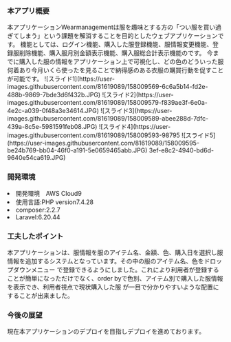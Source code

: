 <h3>本アプリ概要</h3>
本アプリケーションWearmanagementは服を趣味とする方の「つい服を買い過ぎてしまう」という課題を解消することを目的としたウェブアプリケーションです。
機能としては、ログイン機能、購入した服登録機能、服情報変更機能、登録服削除機能、購入服月別金額表示機能、購入服総合計表示機能のです。
今までに購入した服の情報をアプリケーション上で可視化し、どの色のどういった服何着あり今月いくら使ったを見ることで納得感のある衣服の購買行動を促すことが可能です。
![スライド1](https://user-images.githubusercontent.com/81619089/158009569-6c6a5b14-fd2e-488b-9869-7bde3d6f432b.JPG)
![スライド2](https://user-images.githubusercontent.com/81619089/158009579-f839ae3f-6e0a-4e2c-a039-0f48a3e34614.JPG)
![スライド3](https://user-images.githubusercontent.com/81619089/158009589-abee288d-7dfc-439a-8c5e-5981591feb08.JPG)
![スライド4](https://user-images.githubusercontent.com/81619089/158009593-98795
![スライド5](https://user-images.githubusercontent.com/81619089/158009595-be24b769-bb04-46f0-a191-5e0659465abb.JPG)
3ef-e8c2-4940-bd6d-9640e54ca619.JPG)

<h3>開発環境</h3>
<li>開発環境　AWS Cloud9</li>  
<li>使用言語:PHP version7.4.28</li>
<li>composer:2.2.7</li>
<li>Laravel:6.20.44</li>
 
 
 <h3>工夫したポイント</h3>
 本アプリケーションは、服情報を服のアイテム名、金額、色、購入日を選択し服情報を追加するシステムとなっています。その中の服のアイテム名、色をドロップダウンメニュー
 で登録できるようにしました。これにより利用者が登録することが簡単になっただけでなく、order byで色別、アイテム別で購入した服情報を表示でき、利用者視点で現状購入した服
 が一目で分かりやすいような配置にすることが出来ました。
 
 <h3>今後の展望</h3>
 現在本アプリケーションのデプロイを目指しデプロイを進めております。
          
